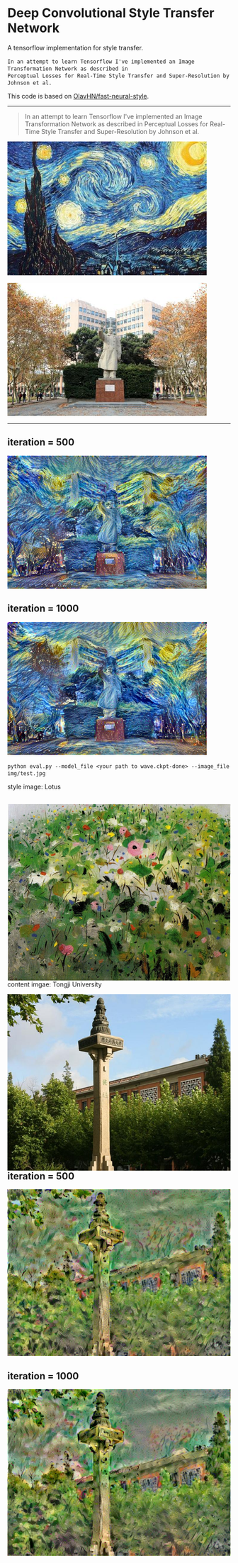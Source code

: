 # Deep Convolutional Style Transfer Network
A tensorflow implementation for style transfer.

    In an attempt to learn Tensorflow I've implemented an Image Transformation Network as described in 
    Perceptual Losses for Real-Time Style Transfer and Super-Resolution by Johnson et al.

This code is based on [OlavHN/fast-neural-style](https://github.com/OlavHN/fast-neural-style).

*****


>   In an attempt to learn Tensorflow I've implemented an Image Transformation Network as described in Perceptual Losses for Real-Time Style Transfer and Super-Resolution by Johnson et al.

![](examples/2-style2.jpg) 

![](examples/012-content.jpg)

---
iteration = 500
---
![](examples/tongji20_iter_500.jpg)

iteration = 1000
---
![](examples/tongji20.jpg)

    python eval.py --model_file <your path to wave.ckpt-done> --image_file img/test.jpg


style image: Lotus

<br />  

<img src="examples/5-style.jpg" width = "533" height = "398" alt="5-style" align=left />  

<br />

content imgae: Tongji University

<img src="examples/6-content.jpg" width = "530" height = "398" alt="6-content" align=left />  

<br />

iteration = 500
---
![](examples/tongji07_iter_500.jpg)

iteration = 1000
---
![](examples/tongji07.jpg)

